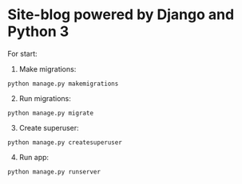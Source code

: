 # Site-blog powered by Django and Python 3


For start:
1. Make migrations:
```shell
python manage.py makemigrations
```
2. Run migrations:
```shell
python manage.py migrate
```
3. Create superuser:
```shell
python manage.py createsuperuser
```
4. Run app:
```shell
python manage.py runserver
```
